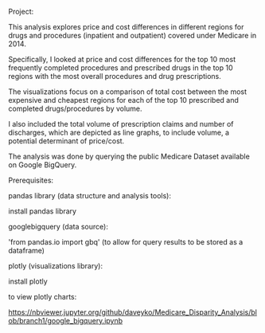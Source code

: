 Project: 

This analysis explores price and cost differences in different regions for drugs and procedures (inpatient and outpatient) 
covered under Medicare in 2014.

Specifically, I looked at price and cost differences for the top 10 most frequently completed procedures and prescribed drugs 
in the top 10 regions with the most overall procedures and drug prescriptions. 

The visualizations focus on a comparison of total cost between the most expensive and cheapest regions for each of the top 10 prescribed
and completed drugs/procedures by volume. 
 
I also included the total volume of prescription claims and number of discharges, which are depicted as line graphs, to include
volume, a potential determinant of price/cost.

The analysis was done by querying the public Medicare Dataset available on Google BigQuery. 

Prerequisites: 

pandas library (data structure and analysis tools):

install pandas library 

googlebigquery (data source): 

'from pandas.io import gbq' (to allow for query results to be stored as a dataframe)

plotly (visualizations library): 

install plotly

to view plotly charts: 

https://nbviewer.jupyter.org/github/daveyko/Medicare_Disparity_Analysis/blob/branch1/google_bigquery.ipynb


